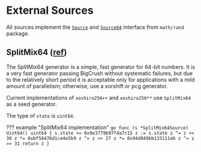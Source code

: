 # External Sources

All sources implement the [`Source`](https://pkg.go.dev/math/rand#Source) and
[`Source64`](https://pkg.go.dev/math/rand#Source64) interface from `math/rand` package.

## SplitMix64 ([ref](https://prng.di.unimi.it/splitmix64.c))

The SplitMix64 generator is a simple, fast generator for 64-bit numbers. It is a very fast generator passing
BigCrush without systematic failures, but due to the relatively short period it is acceptable only for
applications with a mild amount of parallelism; otherwise, use a xorshift or pcg generator.

Current implementations of `xoshiro256++` and `xoshiro256**` use `SplitMix64` as a seed generator.

The type of `state` is `uint64`.

??? example "SplitMix64 implementation"
    ```go
    func (s *SplitMix64Source) Uint64() uint64 {
        s.state += 0x9e3779b97f4a7c15
        z := s.state
        z ^= z >> 30
        z *= 0xbf58476d1ce4e5b9
        z ^= z >> 27
        z *= 0x94d049bb133111eb
        z ^= z >> 31
        return z
    }
    ```

